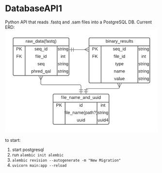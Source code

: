 # DatabaseAPI1
Python API that reads .fastq and .sam files into a PostgreSQL DB.
Current ERD: 
![three entity RD for postgres set up. seperate tables for data from fastq reads, sam files as well as kraken output together, and file_id table](images/postgresV1.png "ERD for postgresDB")

to start:  
1. start postgresql
2. run ```alembic init alembic```
3. ```alembic revision --autogenerate -m "New Migration"```
4. ```uvicorn main:app --reload```